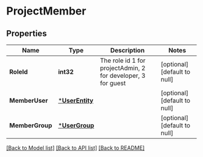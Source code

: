 # ProjectMember

## Properties
Name | Type | Description | Notes
------------ | ------------- | ------------- | -------------
**RoleId** | **int32** | The role id 1 for projectAdmin, 2 for developer, 3 for guest | [optional] [default to null]
**MemberUser** | [***UserEntity**](UserEntity.md) |  | [optional] [default to null]
**MemberGroup** | [***UserGroup**](UserGroup.md) |  | [optional] [default to null]

[[Back to Model list]](../README.md#documentation-for-models) [[Back to API list]](../README.md#documentation-for-api-endpoints) [[Back to README]](../README.md)


